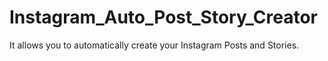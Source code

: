# Instagram_Auto_Post_Story_Creator
It allows you to automatically create your Instagram Posts and Stories.
